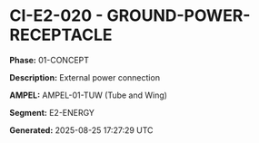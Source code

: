 # CI-E2-020 - GROUND-POWER-RECEPTACLE

**Phase:** 01-CONCEPT

**Description:** External power connection

**AMPEL:** AMPEL-01-TUW (Tube and Wing)

**Segment:** E2-ENERGY

**Generated:** 2025-08-25 17:27:29 UTC
